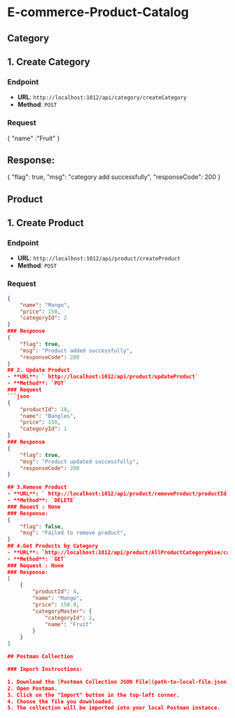 # E-commerce-Product-Catalog

## Category

## 1. Create Category
### Endpoint
- **URL**: `http://localhost:1012/api/category/createCategory`
- **Method**: `POST`
### Request
{
    "name" :"Fruit"
}
## Response:
{
    "flag": true,
    "msg": "category add successfully",
    "responseCode": 200
}

## Product

## 1. Create Product

### Endpoint
- **URL**: `http://localhost:1012/api/product/createProduct`
- **Method**: `POST`

### Request
```json
{
    "name": "Mango",
    "price": 150,
    "categoryId": 2
}
### Response
{
    "flag": true,
    "msg": "Product added successfully",
    "responseCode": 200
}
## 2. Update Product
- **URL**: ` http://localhost:1012/api/product/updateProduct`
- **Method**: `PUT`
### Request
```json
{
    "productId": 10,
    "name": "Bangles",
    "price": 150,
    "categoryId": 1
}
### Response
{
    "flag": true,
    "msg": "Product updated successfully",
    "responseCode": 200
}

## 3.Remove Product
- **URL**: ` http://localhost:1012/api/product/removeProduct/productId`
- **Method**: `DELETE`
### Reuest : None
### Response:
{
    "flag": false,
    "msg": "Failed to remove product",
}
## 4.Get Products by Category
- **URL**: `http://localhost:1012/api/product/AllProductCategoryWise/categoryId`
- **Method**: `GET`
### Request : None
### Response:
[
    {
        "productId": 4,
        "name": "Mango",
        "price": 150.0,
        "categoryMaster": {
            "categoryId": 2,
            "name": "Fruit"
        }
    }
]

## Postman Collection

### Import Instructions:

1. Download the [Postman Collection JSON File](path-to-local-file.json).
2. Open Postman.
3. Click on the "Import" button in the top-left corner.
4. Choose the file you downloaded.
5. The collection will be imported into your local Postman instance.




